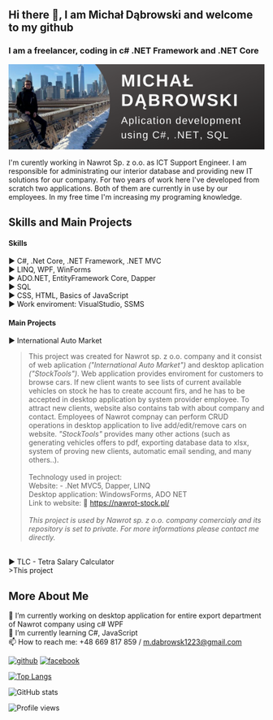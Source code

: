 ## Hi there 👋, I am Michał Dąbrowski and welcome to my github
### I am a freelancer, coding in c# .NET Framework and .NET Core

![I am a freelancer, coding in c# .NET Framework and Core](https://raw.githubusercontent.com/poldek1997/poldek1997/main/Micha%C5%82%20D%C4%85browski.png)

I'm curently working in Nawrot Sp. z o.o. as ICT Support Engineer. I am responsible for administrating our interior database and providing new IT solutions for our company. For two years of work here I've developed from scratch two applications. Both of them are currently in use by our employees. In my free time I'm increasing my programing knowledge.

## Skills and Main Projects

#### Skills<br/>
  ▶️ C#, .Net Core, .NET Framework, .NET MVC<br/>
  ▶️ LINQ, WPF, WinForms<br/>
  ▶️ ADO.NET, EntityFramework Core, Dapper<br/>
  ▶️ SQL<br/>
  ▶️ CSS, HTML, Basics of JavaScript<br/>
  ▶️ Work enviroment: VisualStudio, SSMS
  
#### Main Projects<br/>
  ▶️ International Auto Market<br/>
  >This project was created for Nawrot sp. z o.o. company and it consist of web aplication *("International Auto Market")* and desktop aplication *("StockTools")*. Web application provides enviroment for customers to browse cars. If new client wants to see lists of current available vehicles on stock he has to create account firs, and he has to be accepted in desktop application by system provider employee. To attract new clients, website also contains tab with about company and contact. Employees of Nawrot compnay can perform CRUD operations in desktop application to live add/edit/remove cars on website. *"StockTools"* provides many other actions (such as generating vehicles offers to pdf, exporting database data to xlsx, system of proving new clients, automatic email sending, and many others..). <br/><br/>
  >Technology used in project:<br/> 
  >Website: - .Net MVC5, Dapper, LINQ<br/>
  >Desktop application: WindowsForms, ADO NET<br/>
  >Link to website: 🔗 https://nawrot-stock.pl/<br/><br/>
  >*This project is used by Nawrot sp. z o.o. company comercialy and its repository is set to private. For more informations please contact me directly.*
<br/>
  ▶️ TLC - Tetra Salary Calculator<br/>
  >This project
<br/>

## More About Me

🔭 I’m currently working on desktop application for entire export department of Nawrot company using c# WPF <br/>
🌱 I’m currently learning C#, JavaScript <br/>
📫 How to reach me: +48 669 817 859 / m.dabrowsk1223@gmail.com <br/>


[<img src='https://cdn.jsdelivr.net/npm/simple-icons@3.0.1/icons/github.svg' alt='github' height='40'>](https://github.com/poldek1997)  [<img src='https://cdn.jsdelivr.net/npm/simple-icons@3.0.1/icons/facebook.svg' alt='facebook' height='40'>](https://www.facebook.com/100003146918942)  

[![Top Langs](https://github-readme-stats.vercel.app/api/top-langs/?username=poldek1997)](https://github.com/anuraghazra/github-readme-stats)

![GitHub stats](https://github-readme-stats.vercel.app/api?username=poldek1997&show_icons=true&count_private=true)  

![Profile views](https://gpvc.arturio.dev/poldek1997)  
